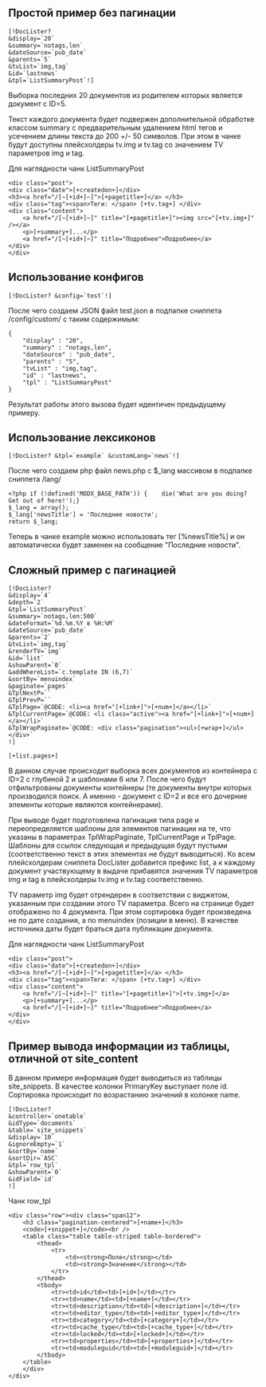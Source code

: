 ## Простой пример без пагинации
```
[!DocLister?
&display=`20`
&summary=`notags,len`
&dateSource=`pub_date`
&parents=`5` 
&tvList=`img,tag` 
&id=`lastnews` 
&tpl=`ListSummaryPost`!]
```
Выборка последних 20 документов из родителем которых является документ с ID=5. 

Текст каждого документа будет подвержен дополнительной обработке классом summary с предварительным удалением html тегов и усечением длины текста до 200 +/- 50 символов. При этом в чанке будут доступны плейсхолдеры tv.img и tv.tag со значением TV параметров img и tag.

Для наглядности чанк ListSummaryPost

```
<div class="post">
<div class="date">[+createdon+]</div>
<h3><a href="/[~[+id+]~]">[+pagetitle+]</a> </h3>
<div class="tag"><span>Теги: </span> [+tv.tag+] </div>
<div class="content">
    <a href="/[~[+id+]~]" title="[+pagetitle+]"><img src="[+tv.img+]" /></a>
    <p>[+summary+]...</p>
    <a href="/[~[+id+]~]" title="Подробнее">Подробнее</a> 
</div>
</div>
```

## Использование конфигов
```
[!DocLister? &config=`test`!]
```
После чего создаем JSON файл test.json в подпапке сниппета /config/custom/ с таким содержимым:
```
{
    "display" : "20",
    "summary" : "notags,len", 
    "dateSource" : "pub_date",
    "parents" : "5",
    "tvList" : "img,tag",
    "id" : "lastnews",
    "tpl" : "ListSummaryPost"
}
```

Результат работы этого вызова будет идентичен предыдущему примеру.

## Использование лексиконов

```
[!DocLister? &tpl=`example` &customLang=`news`!]
```

После чего создаем php файл news.php с $\_lang массивом в подпапке сниппета /lang/

```
<?php if (!defined('MODX_BASE_PATH')) {    die('What are you doing? Get out of here!');}
$_lang = array();
$_lang['newsTitle'] = 'Последние новости';
return $_lang;
```

Теперь в чанке example можно использовать тег [%newsTitle%] и он автоматически будет заменен на сообщение "Последние новости".

## Сложный пример с пагинацией
```
[!DocLister? 
&display=`4` 
&depth=`2` 
&tpl=`ListSummaryPost` 
&summary=`notags,len:500` 
&dateFormat=`%d.%m.%Y в %H:%M` 
&dateSource=`pub_date` 
&parents=`2` 
&tvList=`img,tag`
&renderTV=`img` 
&id=`list` 
&showParent=`0` 
&addWhereList=`c.template IN (6,7)`
&sortBy=`menuindex`
&paginate=`pages`
&TplNextP=`` 
&TplPrevP=`` 
&TplPage=`@CODE: <li><a href="[+link+]">[+num+]</a></li>` 
&TplCurrentPage=`@CODE: <li class="active"><a href="[+link+]">[+num+]</a></li>`
&TplWrapPaginate=`@CODE: <div class="pagination"><ul>[+wrap+]</ul></div>`
!]

[+list.pages+]
```

В данном случае происходит выборка всех документов из контейнера с ID=2 с глубиной 2 и шаблонами 6 или 7. 
После чего будут отфильтрованы документы контейнеры (те документы внутри которых производился поиск. А именно - документ с ID=2 и все его дочерние элементы которые являются контейнерами). 

При выводе будет подготовлена пагинация типа page и переопределяется шаблоны для элементов пагинации на те, что указаны в параметрах TplWrapPaginate, TplCurrentPage и TplPage. Шаблоны для ссылок следующая и предыдущая будут пустыми (соответственно текст в этих элементах не будут выводиться). Ко всем плейсхолдерам сниппета DocLister добавится префикс list, а к каждому документ участвующему в выдаче прибавятся значения TV параметров img и tag в плейсхолдеры tv.img и tv.tag соответственно. 

TV параметр img будет отрендерен в соответствии с виджетом, указанным при создании этого TV параметра. Всего на странице будет отображено по 4 документа. При этом сортировка будет произведена не по дате создания, а по menuindex (позиции в меню). В качестве источника даты будет браться дата публикации документа.

Для наглядности чанк ListSummaryPost

```
<div class="post">
<div class="date">[+createdon+]</div>
<h3><a href="/[~[+id+]~]">[+pagetitle+]</a> </h3>
<div class="tag"><span>Теги: </span> [+tv.tag+] </div>
<div class="content">
    <a href="/[~[+id+]~]" title="[+pagetitle+]">[+tv.img+]</a>
    <p>[+summary+]...</p>
    <a href="/[~[+id+]~]" title="Подробнее">Подробнее</a> 
</div>
</div>
```

## Пример вывода информации из таблицы, отличной от site_content

В данном примере информация будет выводиться из таблицы site_snippets. В качестве колонки PrimaryKey выступает поле id. Сортировка происходит по возрастанию значений в колонке name.

```
[!DocLister?
&controller=`onetable`
&idType=`documents`
&table=`site_snippets`
&display=`10`
&ignoreEmpty=`1`
&sortBy=`name`
&sortDir=`ASC`
&tpl=`row_tpl`
&showParent=`0` 
&idField=`id`
!]
```

Чанк row_tpl
```
<div class="row"><div class="span12">
    <h3 class="pagination-centered">[+name+]</h3>
    <code>[+snippet+]</code><br />
    <table class="table table-striped table-bordered">
        <thead>
            <tr>
                <td><strong>Поле</strong></td>
                <td><strong>Значение</strong></td>
            </tr>
        </thead>
        <tbody>
            <tr><td>id</td><td>[+id+]</td></tr>
            <tr><td>name</td><td>[+name+]</td></tr>
            <tr><td>description</td><td>[+description+]</td></tr>
            <tr><td>editor_type</td><td>[+editor_type+]</td></tr>
            <tr><td>category</td><td>[+category+]</td></tr>
            <tr><td>cache_type</td><td>[+cache_type+]</td></tr>
            <tr><td>locked</td><td>[+locked+]</td></tr>
            <tr><td>properties</td><td>[+properties+]</td></tr>
            <tr><td>moduleguid</td><td>[+moduleguid+]</td></tr>
        </tbody>
    </table>
    </div>
</div>
```

